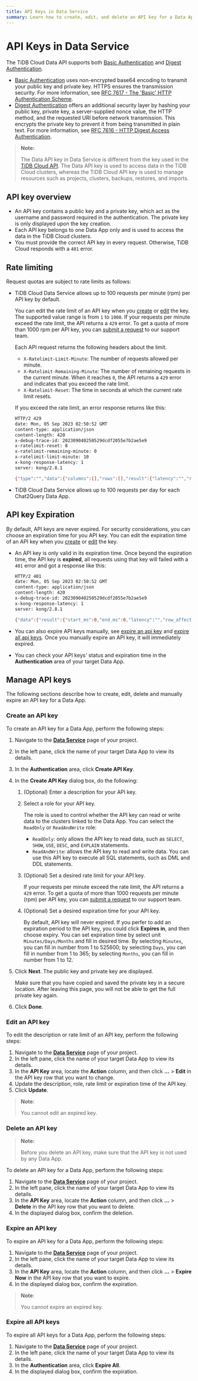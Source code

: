 ```yaml
---
title: API Keys in Data Service
summary: Learn how to create, edit, and delete an API key for a Data App.
---
```


# API Keys in Data Service

The TiDB Cloud Data API supports both [Basic Authentication](https://en.wikipedia.org/wiki/Basic_access_authentication) and [Digest Authentication](https://en.wikipedia.org/wiki/Digest_access_authentication).

- [Basic Authentication](https://en.wikipedia.org/wiki/Basic_access_authentication) uses non-encrypted base64 encoding to transmit your public key and private key. HTTPS ensures the transmission security. For more information, see [RFC 7617 - The 'Basic' HTTP Authentication Scheme](https://datatracker.ietf.org/doc/html/rfc7617).
- [Digest Authentication](https://en.wikipedia.org/wiki/Digest_access_authentication) offers an additional security layer by hashing your public key, private key, a server-supplied nonce value, the HTTP method, and the requested URI before network transmission. This encrypts the private key to prevent it from being transmitted in plain text. For more information, see [RFC 7616 - HTTP Digest Access Authentication](https://datatracker.ietf.org/doc/html/rfc7616).

> **Note:**
>
> The Data API key in Data Service is different from the key used in the [TiDB Cloud API](https://docs.pingcap.com/tidbcloud/api/v1beta#section/Authentication). The Data API key is used to access data in the TiDB Cloud clusters, whereas the TiDB Cloud API key is used to manage resources such as projects, clusters, backups, restores, and imports.

## API key overview

- An API key contains a public key and a private key, which act as the username and password required in the authentication. The private key is only displayed upon the key creation.
- Each API key belongs to one Data App only and is used to access the data in the TiDB Cloud clusters.
- You must provide the correct API key in every request. Otherwise, TiDB Cloud responds with a `401` error.

## Rate limiting

Request quotas are subject to rate limits as follows:

- TiDB Cloud Data Service allows up to 100 requests per minute (rpm) per API key by default.

    You can edit the rate limit of an API key when you [create](#create-an-api-key) or [edit](#edit-an-api-key) the key. The supported value range is from `1` to `1000`. If your requests per minute exceed the rate limit, the API returns a `429` error. To get a quota of more than 1000 rpm per API key, you can [submit a request](https://support.pingcap.com/hc/en-us/requests/new?ticket_form_id=7800003722519) to our support team.

    Each API request returns the following headers about the limit.

    - `X-Ratelimit-Limit-Minute`: The number of requests allowed per minute.
    - `X-Ratelimit-Remaining-Minute`: The number of remaining requests in the current minute. When it reaches `0`, the API returns a `429` error and indicates that you exceed the rate limit.
    - `X-Ratelimit-Reset`: The time in seconds at which the current rate limit resets.

  If you exceed the rate limit, an error response returns like this:

    ```bash
    HTTP/2 429
    date: Mon, 05 Sep 2023 02:50:52 GMT
    content-type: application/json
    content-length: 420
    x-debug-trace-id: 202309040250529dcdf2055e7b2ae5e9
    x-ratelimit-reset: 8
    x-ratelimit-remaining-minute: 0
    x-ratelimit-limit-minute: 10
    x-kong-response-latency: 1
    server: kong/2.8.1

    {"type":"","data":{"columns":[],"rows":[],"result":{"latency":"","row_affect":0,"code":49900007,"row_count":0,"end_ms":0,"limit":0,"message":"API key rate limit exceeded. The limit can be increased up to 1000 requests per minute per API key in TiDB Cloud console. For an increase in quota beyond 1000 rpm, please contact us: https://support.pingcap.com/hc/en-us/requests/new?ticket_form_id=7800003722519","start_ms":0}}}
    ```

- TiDB Cloud Data Service allows up to 100 requests per day for each Chat2Query Data App.

## API key Expiration

By default, API keys are never expired. For security considerations, you can choose an expiration time for you API key. You can edit the expiration time of an API key when you [create](#create-an-api-key) or [edit](#edit-an-api-key) the key. 

- An API key is only valid in its expiration time. Once beyond the expiration time, the API key is **expired**, all requests using that key will failed with a `401` error and got a response like this:

    ```bash
    HTTP/2 401
    date: Mon, 05 Sep 2023 02:50:52 GMT
    content-type: application/json
    content-length: 420
    x-debug-trace-id: 202309040250529dcdf2055e7b2ae5e9
    x-kong-response-latency: 1
    server: kong/2.8.1

    {"data":{"result":{"start_ms":0,"end_ms":0,"latency":"","row_affect":0,"limit":0,"code":49900002,"message":"API Key is no longer valid","row_count":0},"columns":[],"rows":[]},"type":""}
    ```

- You can also expire API keys manually, see [expire an api key](#expire-an-api-key) and [expire all api keys](#expire-all-api-keys). Once you manually expire an API key, it will immediately expired.

- You can check your API keys' status and expiration time in the **Authentication** area of your target Data App.

## Manage API keys

The following sections describe how to create, edit, delete and manually expire an API key for a Data App.

### Create an API key

To create an API key for a Data App, perform the following steps:

1. Navigate to the [**Data Service**](https://tidbcloud.com/console/data-service) page of your project.
2. In the left pane, click the name of your target Data App to view its details.
3. In the **Authentication** area, click **Create API Key**.
4. In the **Create API Key** dialog box, do the following:

    1. (Optional) Enter a description for your API key.
    2. Select a role for your API key.

        The role is used to control whether the API key can read or write data to the clusters linked to the Data App. You can select the `ReadOnly` or `ReadAndWrite` role:

        - `ReadOnly`: only allows the API key to read data, such as `SELECT`, `SHOW`, `USE`, `DESC`, and `EXPLAIN` statements.
        - `ReadAndWrite`: allows the API key to read and write data. You can use this API key to execute all SQL statements, such as DML and DDL statements.

    3. (Optional) Set a desired rate limit for your API key.

       If your requests per minute exceed the rate limit, the API returns a `429` error. To get a quota of more than 1000 requests per minute (rpm) per API key, you can [submit a request](https://support.pingcap.com/hc/en-us/requests/new?ticket_form_id=7800003722519) to our support team.

    4. (Optional) Set a desired expiration time for your API key.

        By default, API key will never expired. If you perfer to add an expiration period to the API key, you could click **Expires in**, and then choose expiry. You can set expiration time by select unit `Minutes/Days/Months` and fill in desired time. By selecting `Minutes`, you can fill in number from 1 to 525600; by selecting `Days`, you can fill in number from 1 to 365; by selecting `Months`, you can fill in number from 1 to 12.

5. Click **Next**. The public key and private key are displayed.

    Make sure that you have copied and saved the private key in a secure location. After leaving this page, you will not be able to get the full private key again.

6. Click **Done**.

### Edit an API key

To edit the description or rate limit of an API key, perform the following steps:

1. Navigate to the [**Data Service**](https://tidbcloud.com/console/data-service) page of your project.
2. In the left pane, click the name of your target Data App to view its details.
3. In the **API Key** area, locate the **Action** column, and then click **...** > **Edit** in the API key row that you want to change.
4. Update the description, role, rate limit or expiration time of the API key.
5. Click **Update**.

> **Note**:
>
> You cannot edit an expired key.

### Delete an API key

> **Note:**
>
> Before you delete an API key, make sure that the API key is not used by any Data App.

To delete an API key for a Data App, perform the following steps:

1. Navigate to the [**Data Service**](https://tidbcloud.com/console/data-service) page of your project.
2. In the left pane, click the name of your target Data App to view its details.
3. In the **API Key** area, locate the **Action** column, and then click **...** > **Delete** in the API key row that you want to delete.
4. In the displayed dialog box, confirm the deletion.

### Expire an API key

To expire an API key for a Data App, perform the following steps:

1. Navigate to the [**Data Service**](https://tidbcloud.com/console/data-service) page of your project.
2. In the left pane, click the name of your target Data App to view its details.
3. In the **API Key** area, locate the **Action** column, and then click **...** > **Expire Now** in the API key row that you want to expire.
4. In the displayed dialog box, confirm the expiration.

> **Note**:
>
> You cannot expire an expired key.

### Expire all API keys

To expire all API keys for a Data App, perform the following steps:

1. Navigate to the [**Data Service**](https://tidbcloud.com/console/data-service) page of your project.
2. In the left pane, click the name of your target Data App to view its details.
3. In the **Authentication** area, click **Expire All**.
4. In the displayed dialog box, confirm the expiration.